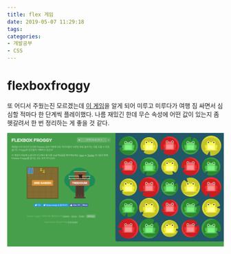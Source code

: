 ```yaml
---
title: flex 게임
date: 2019-05-07 11:29:18
tags:
categories:
- 개발공부
- CSS
---
```


# flexboxfroggy

또 어디서 주웠는진 모르겠는데 [이 게임](http://flexboxfroggy.com/#ko)을 알게 되어 미루고 미루다가 여행 짐 싸면서 심심할 적마다 한 단계씩 플레이했다. 나름 재밌긴 한데 무슨 속성에 어떤 값이 있는지 좀 헷갈려서 한 번 정리하는 게 좋을 것 같다.

![인증샷](/images/flexboxfroggy.png)

